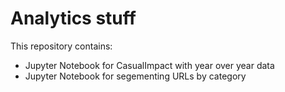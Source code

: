 # Analytics stuff

This repository contains:
* Jupyter Notebook for CasualImpact with year over year data
* Jupyter Notebook for segementing URLs by category

